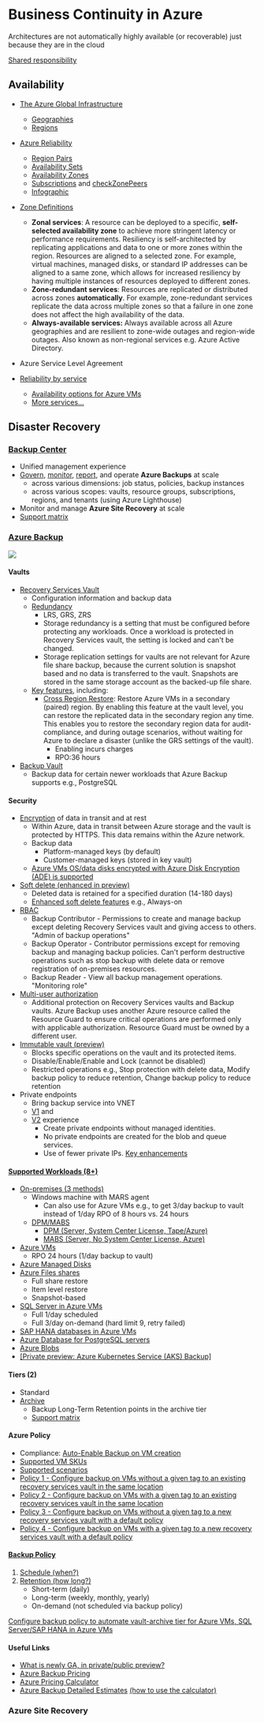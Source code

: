 # Business Continuity in Azure
Architectures are not automatically highly available (or recoverable) just because they are in the cloud

[Shared responsibility](https://learn.microsoft.com/en-us/azure/reliability/overview#shared-responsibility)
## Availability

- [The Azure Global Infrastructure](https://infrastructuremap.microsoft.com/explore)
	- [Geographies](https://azure.microsoft.com/en-au/explore/global-infrastructure/geographies/#overview)
	- [Regions](https://learn.microsoft.com/en-us/azure/reliability/availability-zones-overview#regions)


- [Azure Reliability](https://learn.microsoft.com/en-us/azure/reliability/?view=azuresql "Azure Reliability")
	- [Region Pairs](https://learn.microsoft.com/en-us/azure/reliability/cross-region-replication-azure#azure-cross-region-replication-pairings-for-all-geographies)
	- [Availability Sets](https://learn.microsoft.com/en-us/azure/virtual-machines/availability-set-overview)
	- [Availability Zones](https://learn.microsoft.com/en-us/azure/reliability/availability-zones-overview#availability-zones)
	- [Subscriptions](https://learn.microsoft.com/en-us/azure/reliability/availability-zones-overview#availability-zones) and [checkZonePeers](https://learn.microsoft.com/en-us/rest/api/resources/subscriptions/check-zone-peers)
	- [Infographic](https://azure.microsoft.com/mediahandler/files/resourcefiles/infographic-reliability-with-microsoft-azure/InfographicRC2.pdf)
	

- [Zone Definitions](https://learn.microsoft.com/en-us/azure/reliability/availability-zones-service-support?view=azuresql#azure-services-with-availability-zone-support)
	- **Zonal services**: A resource can be deployed to a specific, **self-selected availability zone** to achieve more stringent latency or performance requirements. Resiliency is self-architected by replicating applications and data to one or more zones within the region. Resources are aligned to a selected zone. For example, virtual machines, managed disks, or standard IP addresses can be aligned to a same zone, which allows for increased resiliency by having multiple instances of resources deployed to different zones.
	- **Zone-redundant services**: Resources are replicated or distributed across zones **automatically**. For example, zone-redundant services replicate the data across multiple zones so that a failure in one zone does not affect the high availability of the data. 
	- **Always-available services:** Always available across all Azure geographies and are resilient to zone-wide outages and region-wide outages. Also known as non-regional services e.g. Azure Active Directory.
	
- Azure Service Level Agreement

- [Reliability by service](https://learn.microsoft.com/en-us/azure/reliability/reliability-guidance-overview?view=azuresql)
	- [Availability options for Azure VMs](https://learn.microsoft.com/en-us/azure/virtual-machines/availability)
	- [More services...](https://learn.microsoft.com/en-us/azure/reliability/reliability-guidance-overview?view=azuresql)

## Disaster Recovery

### [Backup Center](https://learn.microsoft.com/en-us/azure/backup/backup-center-overview)
- Unified management experience
- [Govern](https://learn.microsoft.com/en-us/azure/backup/backup-center-govern-environment), [monitor](https://learn.microsoft.com/en-us/azure/backup/backup-center-monitor-operate), [report](https://learn.microsoft.com/en-us/azure/backup/backup-center-obtain-insights), and operate **Azure Backups** at scale 
	- across various dimensions: job status, policies, backup instances
	- across various scopes: vaults, resource groups, subscriptions, regions, and tenants (using Azure Lighthouse) 
- Monitor and manage **Azure Site Recovery** at scale
- [Support matrix](https://learn.microsoft.com/en-us/azure/backup/backup-center-support-matrix)

### [Azure Backup](https://learn.microsoft.com/en-us/azure/backup/)
![](https://learn.microsoft.com/en-us/azure/backup/media/guidance-best-practices/azure-backup-architecture.png)

#### Vaults
- [Recovery Services Vault](https://learn.microsoft.com/en-us/azure/backup/backup-azure-recovery-services-vault-overview)
	- Configuration information and backup data
	- [Redundancy](https://learn.microsoft.com/en-us/azure/backup/backup-create-recovery-services-vault#set-storage-redundancy)
		- LRS, GRS, ZRS
		- Storage redundancy is a setting that must be configured before protecting any workloads. Once a workload is protected in Recovery Services vault, the setting is locked and can't be changed.
		- Storage replication settings for vaults are not relevant for Azure file share backup, because the current solution is snapshot based and no data is transferred to the vault. Snapshots are stored in the same storage account as the backed-up file share.
	- [Key features](https://learn.microsoft.com/en-us/azure/backup/backup-azure-recovery-services-vault-overview#key-features), including:
		- [Cross Region Restore](https://learn.microsoft.com/en-us/azure/backup/backup-azure-arm-restore-vms#cross-region-restore): Restore Azure VMs in a secondary (paired) region. By enabling this feature at the vault level, you can restore the replicated data in the secondary region any time. This enables you to restore the secondary region data for audit-compliance, and during outage scenarios, without waiting for Azure to declare a disaster (unlike the GRS settings of the vault).
			- Enabling incurs charges
			- RPO:36 hours
- [Backup Vault](https://learn.microsoft.com/en-us/azure/backup/backup-vault-overview)
	- Backup data for certain newer workloads that Azure Backup supports e.g., PostgreSQL

#### Security
- [Encryption](https://learn.microsoft.com/en-us/azure/backup/backup-azure-recovery-services-vault-overview#encryption-settings-in-the-recovery-services-vault) of data in transit and at rest
	- Within Azure, data in transit between Azure storage and the vault is protected by HTTPS. This data remains within the Azure network.
	- Backup data
		- Platform-managed keys (by default)
		- Customer-managed keys (stored in key vault)
	- [Azure VMs OS/data disks encrypted with Azure Disk Encryption (ADE) is supported](https://learn.microsoft.com/en-us/azure/backup/backup-azure-vms-encryption)
- [Soft delete (enhanced in preview)](https://learn.microsoft.com/en-us/azure/backup/backup-azure-enhanced-soft-delete-about)
	- Deleted data is retained for a specified duration (14-180 days)
	- [Enhanced soft delete features](https://learn.microsoft.com/en-us/azure/backup/backup-azure-enhanced-soft-delete-about#whats-enhanced-soft-delete) e.g., Always-on
- [RBAC](https://learn.microsoft.com/en-us/azure/backup/backup-rbac-rs-vault)
	- Backup Contributor - Permissions to create and manage backup except deleting Recovery Services vault and giving access to others. "Admin of backup operations"
	- Backup Operator - Contributor permissions except for removing backup and managing backup policies. Can't perform destructive operations such as stop backup with delete data or remove registration of on-premises resources.
	- Backup Reader - View all backup management operations. "Monitoring role"
- [Multi-user authorization](https://learn.microsoft.com/en-us/azure/backup/multi-user-authorization-concept?tabs=backup-vault#how-does-mua-for-backup-work)
	- Additional protection on Recovery Services vaults and Backup vaults. Azure Backup uses another Azure resource called the Resource Guard to ensure critical operations are performed only with applicable authorization. Resource Guard must be owned by a different user.
- [Immutable vault (preview)](https://learn.microsoft.com/en-us/azure/backup/backup-azure-immutable-vault-concept?tabs=recovery-services-vault)
	- Blocks specific operations on the vault and its protected items.
	- Disable/Enable/Enable and Lock (cannot be disabled)
	- Restricted operations e.g., Stop protection with delete data, Modify backup policy to reduce retention, Change backup policy to reduce retention
- Private endpoints
	- Bring backup service into VNET
	- [V1](https://learn.microsoft.com/en-us/azure/backup/private-endpoints-overview) and 
	- [V2](https://learn.microsoft.com/en-us/azure/backup/backup-azure-private-endpoints-concept) experience
		- Create private endpoints without managed identities.
		- No private endpoints are created for the blob and queue services.
		- Use of fewer private IPs.
		[Key enhancements](https://learn.microsoft.com/en-us/azure/backup/backup-azure-private-endpoints-concept#key-enhancements)

#### [Supported Workloads (8+)](https://learn.microsoft.com/en-us/azure/backup/backup-overview#what-can-i-back-up)
- [On-premises (3 methods)](https://learn.microsoft.com/en-us/azure/backup/backup-support-matrix#on-premises-backup-support)
	- Windows machine with MARS agent
		- Can also use for Azure VMs e.g., to get 3/day backup to vault instead of 1/day RPO of 8 hours vs. 24 hours
	- [DPM/MABS](https://learn.microsoft.com/en-us/azure/backup/backup-support-matrix-mabs-dpm)
		- [DPM (Server, System Center License, Tape/Azure)](https://learn.microsoft.com/en-us/azure/backup/backup-azure-dpm-introduction)
		- [MABS (Server, No System Center License, Azure)](https://learn.microsoft.com/en-us/azure/backup/backup-mabs-protection-matrix)
- [Azure VMs](https://learn.microsoft.com/en-us/azure/backup/backup-support-matrix-iaas)
	- RPO 24 hours (1/day backup to vault)
- [Azure Managed Disks](https://learn.microsoft.com/en-us/azure/backup/disk-backup-support-matrix)
- [Azure Files shares](https://learn.microsoft.com/en-us/azure/backup/azure-file-share-support-matrix)
	- Full share restore
	- Item level restore
	- Snapshot-based
- [SQL Server in Azure VMs](https://learn.microsoft.com/en-us/azure/backup/sql-support-matrix)
	- Full 1/day scheduled
	- Full 3/day on-demand (hard limit 9, retry failed)
- [SAP HANA databases in Azure VMs](https://learn.microsoft.com/en-us/azure/backup/sap-hana-backup-support-matrix)
- [Azure Database for PostgreSQL servers](https://learn.microsoft.com/en-us/azure/backup/backup-azure-database-postgresql-support-matrix)
- [Azure Blobs](https://learn.microsoft.com/en-us/azure/backup/blob-backup-support-matrix)
- [[Private preview: Azure Kubernetes Service (AKS) Backup]](https://azure.microsoft.com/en-au/updates/private-preview-aks-backup/)


#### Tiers (2)
- Standard
- [Archive](https://learn.microsoft.com/en-us/azure/backup/archive-tier-support)
	- Backup Long-Term Retention points in the archive tier
	- [Support matrix](https://learn.microsoft.com/en-us/azure/backup/archive-tier-support#support-matrix)

#### Azure Policy
- Compliance: [Auto-Enable Backup on VM creation](https://learn.microsoft.com/en-us/azure/backup/backup-azure-auto-enable-backup)
- [Supported VM SKUs](https://learn.microsoft.com/en-us/azure/backup/backup-azure-policy-supported-skus)
- [Supported scenarios](https://learn.microsoft.com/en-us/azure/backup/backup-azure-auto-enable-backup#supported-scenarios)
- [Policy 1 - Configure backup on VMs without a given tag to an existing recovery services vault in the same location](https://learn.microsoft.com/en-us/azure/backup/backup-azure-auto-enable-backup#policy-1---configure-backup-on-vms-without-a-given-tag-to-an-existing-recovery-services-vault-in-the-same-location)
- [Policy 2 - Configure backup on VMs with a given tag to an existing recovery services vault in the same location](https://learn.microsoft.com/en-us/azure/backup/backup-azure-auto-enable-backup#policy-2---configure-backup-on-vms-with-a-given-tag-to-an-existing-recovery-services-vault-in-the-same-location)
- [Policy 3 - Configure backup on VMs without a given tag to a new recovery services vault with a default policy](https://learn.microsoft.com/en-us/azure/backup/backup-azure-auto-enable-backup#policy-3---configure-backup-on-vms-without-a-given-tag-to-a-new-recovery-services-vault-with-a-default-policy)
- [Policy 4 - Configure backup on VMs with a given tag to a new recovery services vault with a default policy](https://learn.microsoft.com/en-us/azure/backup/backup-azure-auto-enable-backup#policy-4---configure-backup-on-vms-with-a-given-tag-to-a-new-recovery-services-vault-with-a-default-policy)

#### [Backup Policy](https://learn.microsoft.com/en-us/azure/backup/guidance-best-practices#backup-policy-considerations)
1. [Schedule (when?)](https://learn.microsoft.com/en-us/azure/backup/guidance-best-practices#schedule-considerations)
2. [Retention (how long?)](https://learn.microsoft.com/en-us/azure/backup/guidance-best-practices#retention-considerations)
	- Short-term (daily)
	- Long-term (weekly, monthly, yearly)
	- On-demand (not scheduled via backup policy)

[Configure backup policy to automate vault-archive tier for Azure VMs, SQL Server/SAP HANA in Azure VMs]( https://azure.microsoft.com/en-au/updates/general-availability-smart-tiering-to-vaultarchive-tier-for-azure-backup/)

#### Useful Links
- [What is newly GA, in private/public preview?](https://azure.microsoft.com/en-au/updates/?query=backup&Page=2)
- [Azure Backup Pricing](https://azure.microsoft.com/en-us/pricing/details/backup/)
- [Azure Pricing Calculator](https://azure.microsoft.com/en-au/pricing/calculator/Backup%20demo)
- [Azure Backup Detailed Estimates](https://nam06.safelinks.protection.outlook.com/?url=https%3A%2F%2Fdownload.microsoft.com%2Fdownload%2F0%2Fb%2F7%2F0b7c4140-24b4-4eff-9b2b-64ecee97d667%2FAzureBackupDetailedEstimatesV9.1.xlsx&data=05%7C01%7Cjohanv%40microsoft.com%7Ce86eb91501514ab12a5408db157a54a7%7C72f988bf86f141af91ab2d7cd011db47%7C1%7C0%7C638127387941003210%7CUnknown%7CTWFpbGZsb3d8eyJWIjoiMC4wLjAwMDAiLCJQIjoiV2luMzIiLCJBTiI6Ik1haWwiLCJXVCI6Mn0%3D%7C1000%7C%7C%7C&sdata=UVsZ9MHbdAxW4GpgkG%2FfPGhYeDuhFQGe5JIDP%2Fv7Bxs%3D&reserved=0 "Azure Backup Detailed Estimates")
[(how to use the calculator)](https://learn.microsoft.com/en-us/azure/backup/azure-backup-pricing#estimate-costs-for-backing-up-azure-vms-or-on-premises-servers)

### Azure Site Recovery